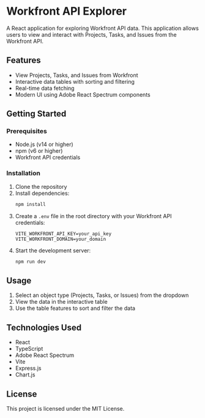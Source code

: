 # Workfront API Explorer

A React application for exploring Workfront API data. This application allows users to view and interact with Projects, Tasks, and Issues from the Workfront API.

## Features

- View Projects, Tasks, and Issues from Workfront
- Interactive data tables with sorting and filtering
- Real-time data fetching
- Modern UI using Adobe React Spectrum components

## Getting Started

### Prerequisites

- Node.js (v14 or higher)
- npm (v6 or higher)
- Workfront API credentials

### Installation

1. Clone the repository
2. Install dependencies:
   ```bash
   npm install
   ```
3. Create a `.env` file in the root directory with your Workfront API credentials:
   ```
   VITE_WORKFRONT_API_KEY=your_api_key
   VITE_WORKFRONT_DOMAIN=your_domain
   ```
4. Start the development server:
   ```bash
   npm run dev
   ```

## Usage

1. Select an object type (Projects, Tasks, or Issues) from the dropdown
2. View the data in the interactive table
3. Use the table features to sort and filter the data

## Technologies Used

- React
- TypeScript
- Adobe React Spectrum
- Vite
- Express.js
- Chart.js

## License

This project is licensed under the MIT License. 